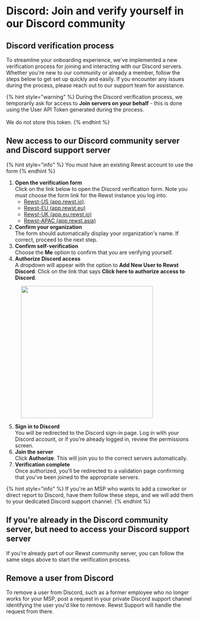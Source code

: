 # Discord: Join and verify yourself in our Discord community

## Discord verification process

To streamline your onboarding experience, we've implemented a new verification process for joining and interacting with our Discord servers. Whether you're new to our community or already a member, follow the steps below to get set up quickly and easily. If you encounter any issues during the process, please reach out to our support team for assistance.

{% hint style="warning" %}
During the Discord verification process, we temporarily ask for access to **Join servers on your behalf** - this is done using the User API Token generated during the process.\
\
We do not store this token.
{% endhint %}

## New access to our Discord community server and Discord support server

{% hint style="info" %}
You must have an existing Rewst account to use the form
{% endhint %}

1. **Open the verification form**\
   Click on the link below to open the Discord verification form. Note you must choose the form link for the Rewst instance you log into:
   * [Rewst-US (app.rewst.io)](https://app.rewst.io/form/018f86cc-6a94-7965-b90f-a0daae9178cc).
   * [Rewst-EU (app.rewst.eu)](https://app.rewst.eu/form/0192ff0b-00f3-7c56-b898-50090dfb05b9)
   * [Rewst-UK (app.eu.rewst.io)](https://app.eu.rewst.io/form/01930353-19a2-7898-8ec3-11ba33dd2b8f)
   * [Rewst-APAC (app.rewst.asia)](https://app.rewst.asia/form/0193034c-8e43-7dc0-9621-0b6115d57fc5)
2. **Confirm your organization**\
   The form should automatically display your organization's name. If correct, proceed to the next step.
3. **Confirm self-verification**\
   Choose the **Me** option to confirm that you are verifying yourself.
4. **Authorize Discord access**\
   A dropdown will appear with the option to **Add New User to Rewst Discord**. Click on the link that says **Click here to authorize access to Discord**.

<figure><img src="../../.gitbook/assets/image (29).png" alt="" width="354"><figcaption></figcaption></figure>

5. **Sign in to Discord**\
   You will be redirected to the Discord sign-in page. Log in with your Discord account, or if you’re already logged in, review the permissions screen.
6. **Join the server**\
   Click **Authorize**. This will join you to the correct servers automatically.
7. **Verification complete**\
   Once authorized, you'll be redirected to a validation page confirming that you've been joined to the appropriate servers.

{% hint style="info" %}
If you're an MSP who wants to add a coworker or direct report to Discord, have them follow these steps, and we will add them to your dedicated Discord support channel.
{% endhint %}

## If you're already in the Discord community server, but need to access your Discord support server

If you're already part of our Rewst community server, you can follow the same steps above to start the verification process.

## Remove a user from Discord

To remove a user from Discord, such as a former employee who no longer works for your MSP, post a request in your private Discord support channel identifying the user you'd like to remove. Rewst Support will handle the request from there.

